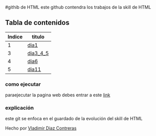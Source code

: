 #githib de HTML
este github contendra los trabajos de la skill de HTML 

## Tabla de contenidos
| Indice| titulo |
|--|--|
| 1 |[dia1](https://vladimirdiazcontreras.github.io/JavaScript_S1_DiazVladimir/dia1) |
| 3 | [dia3_4_5](https://vladimirdiazcontreras.github.io/JavaScript_S1_DiazVladimir/dia3_4_5) | 
| 4 | [dia6](https://vladimirdiazcontreras.github.io/JavaScript_S1_DiazVladimir/dia6) | 
| 5 | [dia11](https://vladimirdiazcontreras.github.io/JavaScript_S1_DiazVladimir/dia11) | 
 




### como ejecutar 
paraejecutar la pagina web debes entrar a este  [link](https://vladimirdiazcontreras.github.io/JavaScript_S1_DiazVladimir/)  



### explicación  
este git   se enfoca en el guardado de la evolución del skill de HTML 


Hecho por [Vladimir Diaz Contreras](https://github.com/VladimirDiazContreras)  

